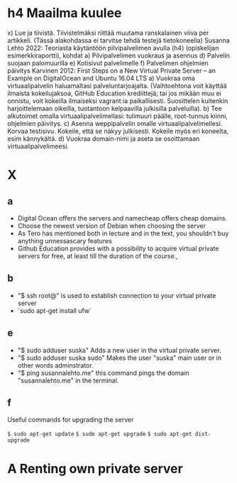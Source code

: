 # h4 Maailma kuulee

 x) Lue ja tiivistä. Tiivistelmäksi riittää muutama ranskalainen viiva per artikkeli. (Tässä alakohdassa ei tarvitse tehdä testejä tietokoneella)
        Susanna Lehto 2022: Teoriasta käytäntöön pilvipalvelimen avulla (h4) (opiskelijan esimerkkiraportti), kohdat
            a) Pilvipalvelimen vuokraus ja asennus
            d) Palvelin suojaan palomuurilla
            e) Kotisivut palvelimelle
            f) Palvelimen ohjelmien päivitys
        Karvinen 2012: First Steps on a New Virtual Private Server – an Example on DigitalOcean and Ubuntu 16.04 LTS
    a) Vuokraa oma virtuaalipalvelin haluamaltasi palveluntarjoajalta. (Vaihtoehtona voit käyttää ilmaista kokeilujaksoa, GitHub Education krediittejä; tai jos mikään muu ei onnistu, voit kokeilla ilmaiseksi vagrant:ia paikallisesti. Suosittelen kuitenkin harjoittelemaan oikeilla, tuotantoon kelpaavilla julkisilla palveluilla).
    b) Tee alkutoimet omalla virtuaalipalvelimellasi: tulimuuri päälle, root-tunnus kiinni, ohjelmien päivitys.
    c) Asenna weppipalvelin omalle virtuaalipalvelimellesi. Korvaa testisivu. Kokeile, että se näkyy julkisesti. Kokeile myös eri koneelta, esim kännykältä.
    d) Vuokraa domain-nimi ja aseta se osoittamaan virtuaalipalvelimeesi.

 # X
## a
- Digital Ocean offers the servers and namecheap offers cheap domains.
- Choose the newest version of Debian when choosing the server
- As Tero has mentioned both in lecture and in the text, you shouldn't buy anything unnessascary features
- Github Education provides with a possibility to acquire virtual private servers for free, at least till the duration of the course., 
## b
- "$ ssh root@" is used to establish connection to your virtual private server
- `sudo apt-get install ufw´
## e
- "$ sudo adduser suska" Adds a new user in the virtual private server.
- "$ sudo adduser suska sudo" Makes the user "suska" main user or in other words adminstrator.
- "$ ping susannalehto.me" this command pings the domain "susannalehto.me" in the terminal.
## f
  Useful commands for upgrading the server
  
  `$ sudo apt-get update`
  `$ sudo apt-get upgrade`
  `$ sudo apt-get dist-upgrade`

# A Renting own private server

